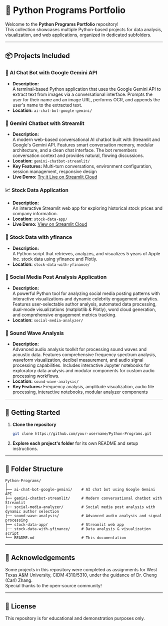 # 🐍 Python Programs Portfolio

Welcome to the **Python Programs Portfolio** repository!  
This collection showcases multiple Python-based projects for data analysis, visualization, and web applications, organized in dedicated subfolders.

---

## 📦 Projects Included

### 🤖 AI Chat Bot with Google Gemini API

- **Description:**  
  A terminal-based Python application that uses the Google Gemini API to extract text from images via a conversational interface. Prompts the user for their name and an image URL, performs OCR, and appends the user's name to the extracted text.
- **Location:** `ai-chat-bot-google-gemini/`

### 🤖 Gemini Chatbot with Streamlit

- **Description:**  
  A modern web-based conversational AI chatbot built with Streamlit and Google's Gemini API. Features smart conversation memory, modular architecture, and a clean chat interface. The bot remembers conversation context and provides natural, flowing discussions.
- **Location:** `gemini-chatbot-streamlit/`
- **Key Features:** Multi-turn conversations, environment configuration, session management, responsive design
- **Live Demo:** [Try it Live on Streamlit Cloud](https://gemini-chatbot-app-btde8kwdrhhftiappiw9nky.streamlit.app/)

### 📈 Stock Data Application

- **Description:**  
  An interactive Streamlit web app for exploring historical stock prices and company information.
- **Location:** `stock-data-app/`
- **Live Demo:** [View on Streamlit Cloud](https://python-programs-v9puvb4eqw5cfalfr8qgdi.streamlit.app/)

### 🍏 Stock Data with yfinance

- **Description:**  
  A Python script that retrieves, analyzes, and visualizes 5 years of Apple Inc. stock data using yfinance and Plotly.
- **Location:** `stock-data-with-yfinance/`

### 📱 Social Media Post Analysis Application

- **Description:**  
  A powerful Python tool for analyzing social media posting patterns with interactive visualizations and dynamic celebrity engagement analytics. Features user-selectable author analysis, automated data processing, dual-mode visualizations (matplotlib & Plotly), word cloud generation, and comprehensive engagement metrics tracking.
- **Location:** `social-media-analyzer/`

### 🎵 Sound Wave Analysis

- **Description:**  
  Advanced audio analysis toolkit for processing sound waves and acoustic data. Features comprehensive frequency spectrum analysis, waveform visualization, decibel measurement, and audio signal processing capabilities. Includes interactive Jupyter notebooks for exploratory data analysis and modular components for custom audio processing workflows.
- **Location:** `sound-wave-analysis/`
- **Key Features:** Frequency analysis, amplitude visualization, audio file processing, interactive notebooks, modular analyzer components

---

## 🚀 Getting Started

1. **Clone the repository**
   ```bash
   git clone https://github.com/your-username/Python-Programs.git
   ```
2. **Explore each project's folder** for its own README and setup instructions.

---

## 📂 Folder Structure

```
Python-Programs/
│
├── ai-chat-bot-google-gemini/    # AI chat bot using Google Gemini API
├── gemini-chatbot-streamlit/     # Modern conversational chatbot with Streamlit
├── social-media-analyzer/        # Social media post analysis with dynamic author selection
├── sound-wave-analysis/          # Advanced audio analysis and signal processing
├── stock-data-app/               # Streamlit web app
├── stock-data-with-yfinance/     # Data analysis & visualization script
└── README.md                     # This documentation
```

---

## 🙏 Acknowledgements

Some projects in this repository were completed as assignments for West Texas A&M University, CIDM 4310/5310, under the guidance of Dr. Cheng (Carl) Zhang.  
Special thanks to the open-source community!

---

## 📝 License

This repository is for educational and demonstration purposes only.
